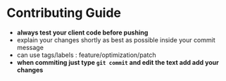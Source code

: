 # Contributing Guide

- **always test your client code before pushing**
- explain your changes shortly as best as possible inside your commit message
- can use tags/labels : feature/optimization/patch
- **when commiting just type `git commit` and edit the text add add your changes**